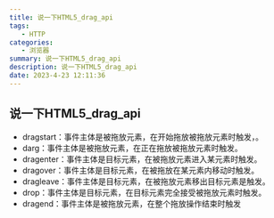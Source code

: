 ```yaml
---
title: 说一下HTML5_drag_api
tags: 
   - HTTP
categories: 
   - 浏览器
summary: 说一下HTML5_drag_api
description: 说一下HTML5_drag_api
date: 2023-4-23 12:11:36
---
```




## 说一下HTML5_drag_api

- dragstart：事件主体是被拖放元素，在开始拖放被拖放元素时触发，。 
- darg：事件主体是被拖放元素，在正在拖放被拖放元素时触发。 
- dragenter：事件主体是目标元素，在被拖放元素进入某元素时触发。 
- dragover：事件主体是目标元素，在被拖放在某元素内移动时触发。 
- dragleave：事件主体是目标元素，在被拖放元素移出目标元素是触发。 
- drop：事件主体是目标元素，在目标元素完全接受被拖放元素时触发。 
- dragend：事件主体是被拖放元素，在整个拖放操作结束时触发
